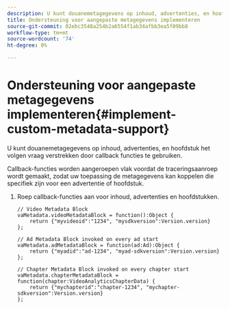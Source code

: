 ```yaml
---
description: U kunt douanemetagegevens op inhoud, advertenties, en hoofdstuk het volgen vraag verstrekken door callback functies te gebruiken.
title: Ondersteuning voor aangepaste metagegevens implementeren
source-git-commit: 02ebc3548a254b2a6554f1ab34afbb3ea5f09bb8
workflow-type: tm+mt
source-wordcount: '74'
ht-degree: 0%

---
```


# Ondersteuning voor aangepaste metagegevens implementeren{#implement-custom-metadata-support}

U kunt douanemetagegevens op inhoud, advertenties, en hoofdstuk het volgen vraag verstrekken door callback functies te gebruiken.

Callback-functies worden aangeroepen vlak voordat de traceringsaanroep wordt gemaakt, zodat uw toepassing de metagegevens kan koppelen die specifiek zijn voor een advertentie of hoofdstuk.

1. Roep callback-functies aan voor inhoud, advertenties en hoofdstukken.

   ```
   // Video Metadata Block 
   vaMetadata.videoMetadataBlock = function():Object { 
       return {"myvideoid":"1234", "mysdkversion":Version.version} 
   }; 
   
   // Ad Metadata Block invoked on every ad start 
   vaMetadata.adMetadataBlock = function(ad:Ad):Object { 
       return {"myadid":"ad-1234", "myad-sdkversion":Version.version} 
   }; 
   
   // Chapter Metadata Block invoked on every chapter start 
   vaMetadata.chapterMetadataBlock = function(chapter:VideoAnalyticsChapterData) { 
       return {"mychapterid":"chapter-1234", "mychapter-sdkversion":Version.version} 
   };
   ```
